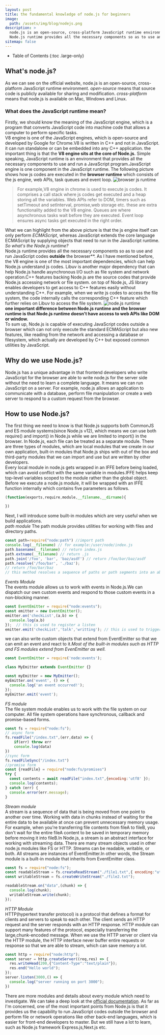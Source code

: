 ```yaml
---
layout: post
title: the fundamental knowledge of node.js for beginners
image: 
  path: /assets/img/blog/nodejs.png
description: >
  node.js is an open-source, cross-platform JavaScript runtime environment.
  Node.js runtime provides all the necessary components so as to use and run JavaScript code outside the browser.
sitemap: false
---
```


- Table of Contents
{:toc .large-only}

## What's node.js?
As we can see on the official website, node.js is an open-source, cross-platform JavaScript runtime environment.
*open-source* means that source code is publicly available for sharing and modification.
*cross-platform* means that node.js is available on Mac, Windows and Linux.

### What does the JavaScript runtime mean?

Firstly, we should know the meaning of the JavaScript engine, which is a program that converts JavaScript code into machine code that allows a computer to perform specific tasks.  
V8 engine is one of the JavaScript engines, which is open-source and developed by Google for Chrome.V8 is written in C++ and not in JavaScript. it can run standalone or can be embedded into any C++ application. the important thing is that the **V8 engine sits at the core of Node.js.** Simple speaking, JavaScript runtime is an environment that provides all the necessary components to use and run a JavaScript program.JavaScript engine is one component in the JavaScript runtime. The following picture shows how js codes are executed in the **browser runtime** which consists of the js engine, web APIs, task queues and event loop.
![browser js runtime](/assets/img/blog/BrowserRuntime.png)
>For example,V8 engine in chrome is used to execute js codes. It comprises a call stack where js codes get executed and a heap storing all the variables. Web APIs refer to DOM, timers such as setTimeout and setInterval, promise,web storage etc. these are extra functionality added to the V8 engine. Queues are where asynchronous tasks wait before they are executed. Event loop ensures async tasks get executed in the right order.  

What we can highlight from the above picture is that the js engine itself can only perform *ECMAScript*, whereas JavaScript extends the core language ECMAScript by supplying objects that need to run in the JavaScript runtime.  
*So what's the Node.js runtime?*   
Node.js runtime provides all the necessary components so as to use and run JavaScript codes **outside** the browser**. As I have mentioned before, the V8 engine is one of the most important dependencies, which can help Node.js understand js codes. Libuv is another major dependency that can help Node.js handle asynchronous I/O such as file system and network operation.C++ features backing Node.js are the source codes that provide Node.js accessing network or file system. on top of Node.js, JS library enables developers to get access to C++ features easily without understanding C++. For example, when we write js codes to access the file system, the code internally calls the corresponding C++ feature which further relies on Libuv to access the file system.
![node.js runtime](/assets/img/blog/nodeRuntime.png)  
**one important difference between Node.js runtime and the browser runtime is that Node.js runtime doesn't have access to web APIs like DOM or window.**   
To sum up, Node.js is capable of executing JavaScript codes outside a browser which can not only execute the standard ECMAScript but also new features, like reading from the network and accessing a database or filesystem, which actually are developed by C++ but exposed common utilities by JavaScript.  
## Why do we use Node.js?  
Node.js has a unique advantage in that frontend developers who write JavaScript for the browser are able to write node.js for the server side without the need to learn a complete language. It means we can run JavaScript on a server. For example, node.js allows an application to communicate with a database, perform file manipulation or create a web server to respond to a custom request from the browser.  
## How to use Node.js?  
The first thing we need to know is that Node.js supports both CommonJS and ES module systems(since Node.js v12), which means we can use both require() and import() in Node.js while we are limited to import() in the browser. In Node.js, each file can be treated as a separate module.
There are three types of modules, which are local modules that we create in our own application, built-in modules that Node.js ships with out of the box and third-party modules that we can import and use but are written by other developers.     
Every local module in node.js gets wrapped in an IFFE before being loaded, which can avoid conflict with the same variable in modules.IFFE helps keep top-level variables scoped to the module rather than the global object. Before we execute a node.js module, it will be wrapped with an IFFE function internally which contains five parameters as follows.
```javascript
(function(exports,require,module,__filename,__dirname){

})
```   
Next, I will introduce some built-in modules which are very useful when we build applications.  
*path module* The path module provides utilities for working with files and directory paths.
```javascript
const path=require("node:path") //import path
console.log(__filename) // for example:/user/node/index.js
path.basename(__filename) // return index.js
path.extname(__filename) // return .js
path.join('/foo', 'bar', 'baz/asdf') // return /foo/bar/baz/asdf
path.resolve('/foo/bar', './baz');
// return /foo/bar/baz  
// this method resolves a sequence of paths or path segments into an absolute path.
```
*Events Module*   
The events module allows us to work with events in Node.js.We can dispatch our own custom events and respond to those custom events in a non-blocking manner.
```javascript
const EventEmitter = require("node:events");
const emitter = new EventEmitter();
emitter.on('checkList',(a,b) => {
  console.log(a,b)
});  // this is used to register a listen
emitter.emit('checkList','talk','writting'); // this is used to trigger the event
```
we can also write custom objects that extend from EventEmitter so that we can emit an event and react to it.*Most of the built-in modules such as HTTP and FS modules extend from EvenEmitter as well.*
````javascript
const EventEmitter = require('node:events');

class MyEmitter extends EventEmitter {}

const myEmitter = new MyEmitter();
myEmitter.on('event', () => {
  console.log('an event occurred!');
});
myEmitter.emit('event');
````
*FS module*  
 The file system module enables us to work with the file system on our computer. All file system operations have synchronous, callback and promise-based forms. 
````javascript
const fs = require("node:fs");
// async form
fs.readFile("/index.txt",(err,data) => {
    if(err) throw err
    console.log(data)
})
//sync form
fs.readFileSync("/index.txt")
//promise form
const {readFile} = require("node:fs/promises")
try {
  const contents = await readFile("index.txt",{encoding:'utf8' });
  console.log(contents);
} catch (err) {
  console.error(err.message);
}
````
*Stream module*  
A stream is a sequence of data that is being moved from one point to another over time. Working with data in chunks instead of waiting for the entire data to be available at once can prevent unnecessary memory usage. For example, when you're transferring file contents from fileA to fileB, you don't wait for the entire fileA content to be saved in temporary memory before moving it into fileB.In Node.js, a stream is an abstract interface for working with streaming data. There are many stream objects used in other node.js modules like FS or HTTP. Streams can be readable, writable, or both. All streams are instances of EventEmitter.In other words, the Stream module is a built-in module that inherits from EventEmitter class.
````javascript
const fs = require("node:fs");
const readableStream = fs.createReadStream("./file1.txt",{ encoding:"utf-8"});
const writableStream = fs.createWriteStream("./file2.txt");

readableStream.on("data",(chunk) => {
  console.log(chunk);
  writableStream.write(chunk);
});
````
*HTTP Module*  
HTTP(hypertext transfer protocol) is a protocol that defines a format for clients and servers to speak to each other. The client sends an HTTP request and the server responds with an HTTP response. HTTP module can support many features of the protocol, especially transferring the large,chunk-encoded message. When we use the HTTP server or client via the HTTP module, the HTTP interface never buffer entire requests or response so that we are able to stream, which can save memory a lot.
````javascript
const http = require("node:http");
const server = http.createServer((req,res) => {
  res.writeHead(200,{"Content-Type":"text/plain"});
  res.end("Hello world");
});
server.listen(3000,() => {
  console.log("server running on port 3000");
})
````
There are more modules and details about every module which need to investigate. We can take a deep look at the [official documentation](https://nodejs.dev/en/api/v19). As far as I'm concerned, one of the most important points from Node.js is that it provides us the capability to run JavaScript codes outside
the browser and perform file or network operations like other back-end languages, which is easier for front-end developers to master. But we still have a lot to learn, such as Node.js framework Express.js,Next.js etc.
